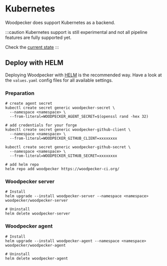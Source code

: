 # Kubernetes

Woodpecker does support Kubernetes as a backend.

:::caution
Kubernetes support is still experimental and not all pipeline features are fully supported yet.

Check the [current state](https://github.com/woodpecker-ci/woodpecker/issues/9#issuecomment-483979755)
:::

## Deploy with HELM

Deploying Woodpecker with [HELM](https://helm.sh/docs/) is the recommended way.
Have a look at the `values.yaml` config files for all available settings.

### Preparation

```shell
# create agent secret
kubectl create secret generic woodpecker-secret \
  --namespace <namespace> \
  --from-literal=WOODPECKER_AGENT_SECRET=$(openssl rand -hex 32)

# add credentials for your forge
kubectl create secret generic woodpecker-github-client \
  --namespace <namespace> \
  --from-literal=WOODPECKER_GITHUB_CLIENT=xxxxxxxx

kubectl create secret generic woodpecker-github-secret \
  --namespace <namespace> \
  --from-literal=WOODPECKER_GITHUB_SECRET=xxxxxxxx

# add helm repo
helm repo add woodpecker https://woodpecker-ci.org/
```

### Woodpecker server

```shell
# Install
helm upgrade --install woodpecker-server --namespace <namespace> woodpecker/woodpecker-server

# Uninstall
helm delete woodpecker-server
```

### Woodpecker agent

```shell
# Install
helm upgrade --install woodpecker-agent --namespace <namespace> woodpecker/woodpecker-agent

# Uninstall
helm delete woodpecker-agent
```
